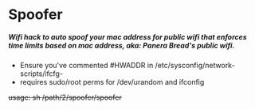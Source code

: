 # Spoofer 
##### Wifi hack to auto spoof your mac address for public wifi that enforces time limits based on mac address, aka: Panera Bread's public wifi. 
* Ensure you've commented #HWADDR in /etc/sysconfig/network-scripts/ifcfg-<wifi>
* requires sudo/root perms for /dev/urandom and ifconfig

~~usage: sh /path/2/spoofer/spoofer <NIC> <TIME-INTERVAL>~~
